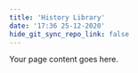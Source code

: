 ```yaml
---
title: 'History Library'
date: '17:36 25-12-2020'
hide_git_sync_repo_link: false
---
```


Your page content goes here.